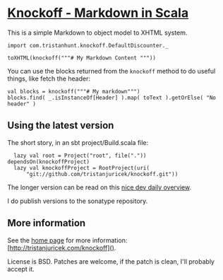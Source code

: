 # [Knockoff - Markdown in Scala](http://tristanhunt.com/projects/knockoff) #

This is a simple Markdown to object model to XHTML system.

    import com.tristanhunt.knockoff.DefaultDiscounter._

    toXHTML(knockoff("""# My Markdown Content """))

You can use the blocks returned from the `knockoff` method to do useful things, like fetch the header:

    val blocks = knockoff("""# My markdown""")
    blocks.find( _.isInstanceOf[Header] ).map( toText ).getOrElse( "No header" )

## Using the latest version

The short story, in an sbt project/Build.scala file:

      lazy val root = Project("root", file(".")) dependsOn(knockoffProject)
      lazy val knockoffProject = RootProject(uri(
          "git://github.com/tristanjuricek/knockoff.git"))

The longer version can be read on this [nice dev daily overview](http://www.devdaily.com/scala/using-github-projects-scala-library-dependencies-sbt-sbteclipse).

I do publish versions to the sonatype repository.

## More information

See the [home page](http://tristanjuricek.com/knockoff) for more information: [http://tristanjuricek.com/knockoff]().

License is BSD. Patches are welcome, if the patch is clean, I'll probably accept it.
